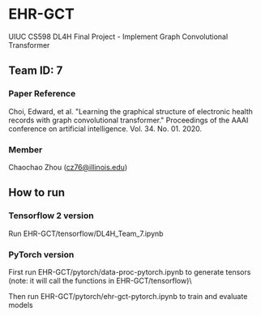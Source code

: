 # EHR-GCT
UIUC CS598 DL4H Final Project - Implement Graph Convolutional Transformer

## Team ID: 7
### Paper Reference
Choi, Edward, et al. "Learning the graphical structure of electronic health records with graph convolutional transformer." Proceedings of the AAAI conference on artificial intelligence. Vol. 34. No. 01. 2020.
### Member
Chaochao Zhou (cz76@illinois.edu)

## How to run
### Tensorflow 2 version
Run EHR-GCT/tensorflow/DL4H_Team_7.ipynb 

### PyTorch version
First run EHR-GCT/pytorch/data-proc-pytorch.ipynb to generate tensors (note: it will call the functions in EHR-GCT/tensorflow)\

Then run EHR-GCT/pytorch/ehr-gct-pytorch.ipynb to train and evaluate models
